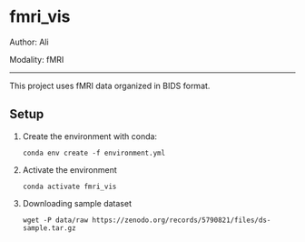 # fmri_vis

Author: Ali

Modality: fMRI

---

This project uses fMRI data organized in BIDS format.


## Setup
1. Create the environment with conda:
    ```
    conda env create -f environment.yml
    ```
2. Activate the environment
    ```
    conda activate fmri_vis
    ```
3. Downloading sample dataset
    ```
    wget -P data/raw https://zenodo.org/records/5790821/files/ds-sample.tar.gz
    ```